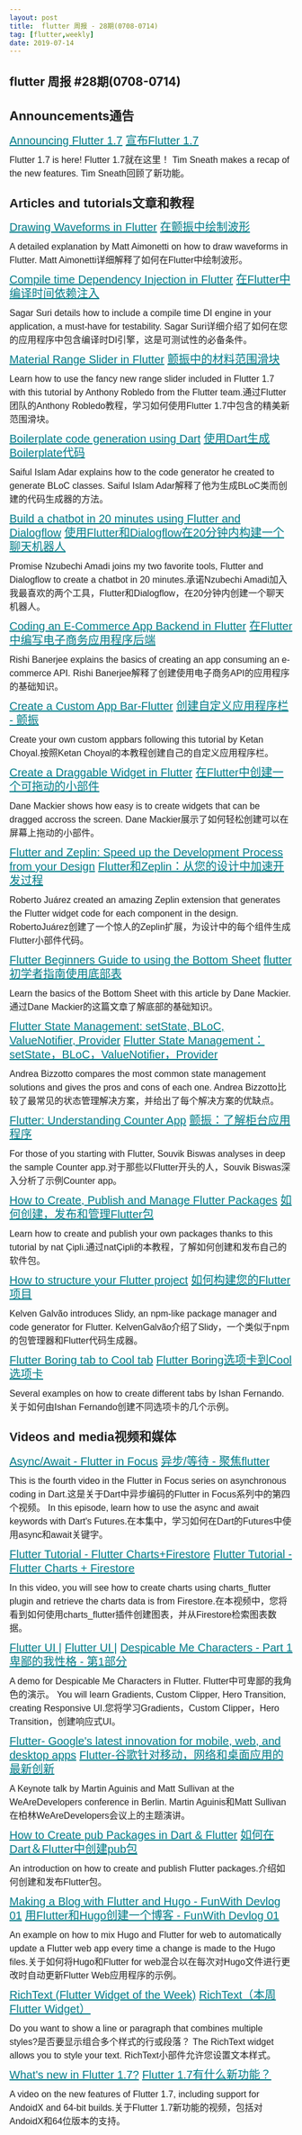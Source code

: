 ```yaml
---
layout: post
title:  flutter 周报 - 28期(0708-0714)
tag: [flutter,weekly]
date: 2019-07-14
---
```



## flutter 周报 #28期(0708-0714)

<td valign="top" class="mcnTextContent" style="padding: 0px 18px 9px;line-height: 150%;mso-line-height-rule: exactly;-ms-text-size-adjust: 100%;-webkit-text-size-adjust: 100%;word-break: break-word;color: #202020;font-family: Helvetica;font-size: 16px;text-align: left;"><br><h2 id="Announcements" style="display: block;margin: 0;padding: 0;color: #202020;foflutternt-family: Helvetica;font-size: 22px;font-style: normal;font-weight: bold;line-height: 125%;letter-spacing: normal;text-align: left;"> <span class="notranslate" onmouseover="_tipon(this)" onmouseout="_tipoff()"><span class="google-src-text" style="direction: ltr; text-align: left">Announcements</span>通告</span> </h2><br><h3 class="null" style="display: block;margin: 0;padding: 0;color: #202020;font-family: Helvetica;font-size: 20px;font-style: normal;font-weight: bold;line-height: 125%;letter-spacing: normal;text-align: left;"> <span class="notranslate" onmouseover="_tipon(this)" onmouseout="_tipoff()"><span class="google-src-text" style="direction: ltr; text-align: left"><a target="_blank" href="https://translate.googleusercontent.com/translate_c?depth=1&amp;rurl=translate.google.com&amp;sl=en&amp;sp=nmt4&amp;tl=zh-CN&amp;u=https://medium.com/flutter/announcing-flutter-1-7-9cab4f34eacf&amp;xid=17259,15700021,15700186,15700190,15700256,15700259,15700262&amp;usg=ALkJrhi0H0-C92z5sRh9j4ZarhkW4wymJA" style="mso-line-height-rule: exactly;-ms-text-size-adjust: 100%;-webkit-text-size-adjust: 100%;color: #007C89;font-weight: normal;text-decoration: underline;">Announcing Flutter 1.7</a></span> <a target="_blank" href="https://translate.googleusercontent.com/translate_c?depth=1&amp;rurl=translate.google.com&amp;sl=en&amp;sp=nmt4&amp;tl=zh-CN&amp;u=https://medium.com/flutter/announcing-flutter-1-7-9cab4f34eacf&amp;xid=17259,15700021,15700186,15700190,15700256,15700259,15700262&amp;usg=ALkJrhi0H0-C92z5sRh9j4ZarhkW4wymJA" style="mso-line-height-rule: exactly;-ms-text-size-adjust: 100%;-webkit-text-size-adjust: 100%;color: #007C89;font-weight: normal;text-decoration: underline;">宣布Flutter 1.7</a></span> </h3><p style="line-height: 150%;margin: 10px 0;padding: 0;mso-line-height-rule: exactly;-ms-text-size-adjust: 100%;-webkit-text-size-adjust: 100%;color: #202020;font-family: Helvetica;font-size: 16px;text-align: left;"> <span class="notranslate" onmouseover="_tipon(this)" onmouseout="_tipoff()"><span class="google-src-text" style="direction: ltr; text-align: left">Flutter 1.7 is here!</span> Flutter 1.7就在这里！</span> <span class="notranslate" onmouseover="_tipon(this)" onmouseout="_tipoff()"><span class="google-src-text" style="direction: ltr; text-align: left">Tim Sneath makes a recap of the new features.</span> Tim Sneath回顾了新功能。</span> </p><br><h2 id="Articles" style="display: block;margin: 0;padding: 0;color: #202020;font-family: Helvetica;font-size: 22px;font-style: normal;font-weight: bold;line-height: 125%;letter-spacing: normal;text-align: left;"> <span class="notranslate" onmouseover="_tipon(this)" onmouseout="_tipoff()"><span class="google-src-text" style="direction: ltr; text-align: left">Articles and tutorials</span>文章和教程</span> </h2><br><h3 class="null" style="display: block;margin: 0;padding: 0;color: #202020;font-family: Helvetica;font-size: 20px;font-style: normal;font-weight: bold;line-height: 125%;letter-spacing: normal;text-align: left;"> <span class="notranslate" onmouseover="_tipon(this)" onmouseout="_tipoff()"><span class="google-src-text" style="direction: ltr; text-align: left"><a target="_blank" href="https://translate.googleusercontent.com/translate_c?depth=1&amp;rurl=translate.google.com&amp;sl=en&amp;sp=nmt4&amp;tl=zh-CN&amp;u=https://matt.aimonetti.net/posts/2019-07-drawing-waveforms-in-flutter/&amp;xid=17259,15700021,15700186,15700190,15700256,15700259,15700262&amp;usg=ALkJrhh0QF78zbSrXof5_-dl9AcHCxE0wA" style="mso-line-height-rule: exactly;-ms-text-size-adjust: 100%;-webkit-text-size-adjust: 100%;color: #007C89;font-weight: normal;text-decoration: underline;">Drawing Waveforms in Flutter</a></span> <a target="_blank" href="https://translate.googleusercontent.com/translate_c?depth=1&amp;rurl=translate.google.com&amp;sl=en&amp;sp=nmt4&amp;tl=zh-CN&amp;u=https://matt.aimonetti.net/posts/2019-07-drawing-waveforms-in-flutter/&amp;xid=17259,15700021,15700186,15700190,15700256,15700259,15700262&amp;usg=ALkJrhh0QF78zbSrXof5_-dl9AcHCxE0wA" style="mso-line-height-rule: exactly;-ms-text-size-adjust: 100%;-webkit-text-size-adjust: 100%;color: #007C89;font-weight: normal;text-decoration: underline;">在颤振中绘制波形</a></span> </h3><p style="line-height: 150%;margin: 10px 0;padding: 0;mso-line-height-rule: exactly;-ms-text-size-adjust: 100%;-webkit-text-size-adjust: 100%;color: #202020;font-family: Helvetica;font-size: 16px;text-align: left;"> <span class="notranslate" onmouseover="_tipon(this)" onmouseout="_tipoff()"><span class="google-src-text" style="direction: ltr; text-align: left">A detailed explanation by Matt Aimonetti on how to draw waveforms in Flutter.</span> Matt Aimonetti详细解释了如何在Flutter中绘制波形。</span> </p><h3 class="null" style="display: block;margin: 0;padding: 0;color: #202020;font-family: Helvetica;font-size: 20px;font-style: normal;font-weight: bold;line-height: 125%;letter-spacing: normal;text-align: left;"> <span class="notranslate" onmouseover="_tipon(this)" onmouseout="_tipoff()"><span class="google-src-text" style="direction: ltr; text-align: left"><a target="_blank" href="https://translate.googleusercontent.com/translate_c?depth=1&amp;rurl=translate.google.com&amp;sl=en&amp;sp=nmt4&amp;tl=zh-CN&amp;u=https://sagarsuri56.hashnode.dev/compile-time-dependency-injection-in-flutter-cjxty3efh005fkvs14va5w339&amp;xid=17259,15700021,15700186,15700190,15700256,15700259,15700262&amp;usg=ALkJrhgC82540SsJxi8Z7eiyw2myC2S6hg" style="mso-line-height-rule: exactly;-ms-text-size-adjust: 100%;-webkit-text-size-adjust: 100%;color: #007C89;font-weight: normal;text-decoration: underline;">Compile time Dependency Injection in Flutter</a></span> <a target="_blank" href="https://translate.googleusercontent.com/translate_c?depth=1&amp;rurl=translate.google.com&amp;sl=en&amp;sp=nmt4&amp;tl=zh-CN&amp;u=https://sagarsuri56.hashnode.dev/compile-time-dependency-injection-in-flutter-cjxty3efh005fkvs14va5w339&amp;xid=17259,15700021,15700186,15700190,15700256,15700259,15700262&amp;usg=ALkJrhgC82540SsJxi8Z7eiyw2myC2S6hg" style="mso-line-height-rule: exactly;-ms-text-size-adjust: 100%;-webkit-text-size-adjust: 100%;color: #007C89;font-weight: normal;text-decoration: underline;">在Flutter中编译时间依赖注入</a></span> </h3><p style="line-height: 150%;margin: 10px 0;padding: 0;mso-line-height-rule: exactly;-ms-text-size-adjust: 100%;-webkit-text-size-adjust: 100%;color: #202020;font-family: Helvetica;font-size: 16px;text-align: left;"> <span class="notranslate" onmouseover="_tipon(this)" onmouseout="_tipoff()"><span class="google-src-text" style="direction: ltr; text-align: left">Sagar Suri details how to include a compile time DI engine in your application, a must-have for testability.</span> Sagar Suri详细介绍了如何在您的应用程序中包含编译时DI引擎，这是可测试性的必备条件。</span> </p><h3 class="null" style="display: block;margin: 0;padding: 0;color: #202020;font-family: Helvetica;font-size: 20px;font-style: normal;font-weight: bold;line-height: 125%;letter-spacing: normal;text-align: left;"> <span class="notranslate" onmouseover="_tipon(this)" onmouseout="_tipoff()"><span class="google-src-text" style="direction: ltr; text-align: left"><a target="_blank" href="https://translate.googleusercontent.com/translate_c?depth=1&amp;rurl=translate.google.com&amp;sl=en&amp;sp=nmt4&amp;tl=zh-CN&amp;u=https://medium.com/flutter/material-range-slider-in-flutter-a285c6e3447d&amp;xid=17259,15700021,15700186,15700190,15700256,15700259,15700262&amp;usg=ALkJrhiEnmJeKr6a-DCNJYSldOt6Iuh_6g" style="mso-line-height-rule: exactly;-ms-text-size-adjust: 100%;-webkit-text-size-adjust: 100%;color: #007C89;font-weight: normal;text-decoration: underline;">Material Range Slider in Flutter</a></span> <a target="_blank" href="https://translate.googleusercontent.com/translate_c?depth=1&amp;rurl=translate.google.com&amp;sl=en&amp;sp=nmt4&amp;tl=zh-CN&amp;u=https://medium.com/flutter/material-range-slider-in-flutter-a285c6e3447d&amp;xid=17259,15700021,15700186,15700190,15700256,15700259,15700262&amp;usg=ALkJrhiEnmJeKr6a-DCNJYSldOt6Iuh_6g" style="mso-line-height-rule: exactly;-ms-text-size-adjust: 100%;-webkit-text-size-adjust: 100%;color: #007C89;font-weight: normal;text-decoration: underline;">颤振中的材料范围滑块</a></span> </h3><p style="line-height: 150%;margin: 10px 0;padding: 0;mso-line-height-rule: exactly;-ms-text-size-adjust: 100%;-webkit-text-size-adjust: 100%;color: #202020;font-family: Helvetica;font-size: 16px;text-align: left;"> <span class="notranslate" onmouseover="_tipon(this)" onmouseout="_tipoff()"><span class="google-src-text" style="direction: ltr; text-align: left">Learn how to use the fancy new range slider included in Flutter 1.7 with this tutorial by Anthony Robledo from the Flutter team.</span>通过Flutter团队的Anthony Robledo教程，学习如何使用Flutter 1.7中包含的精美新范围滑块。</span> </p><h3 class="null" style="display: block;margin: 0;padding: 0;color: #202020;font-family: Helvetica;font-size: 20px;font-style: normal;font-weight: bold;line-height: 125%;letter-spacing: normal;text-align: left;"> <span class="notranslate" onmouseover="_tipon(this)" onmouseout="_tipoff()"><span class="google-src-text" style="direction: ltr; text-align: left"><a target="_blank" href="https://translate.googleusercontent.com/translate_c?depth=1&amp;rurl=translate.google.com&amp;sl=en&amp;sp=nmt4&amp;tl=zh-CN&amp;u=https://medium.com/%40saifulislamadar_12003/boilerplate-code-generation-using-dart-e2c08aa21bb7&amp;xid=17259,15700021,15700186,15700190,15700256,15700259,15700262&amp;usg=ALkJrhiKYwiffYp4bViVOcPQlif-7QNUoQ" style="mso-line-height-rule: exactly;-ms-text-size-adjust: 100%;-webkit-text-size-adjust: 100%;color: #007C89;font-weight: normal;text-decoration: underline;">Boilerplate code generation using Dart</a></span> <a target="_blank" href="https://translate.googleusercontent.com/translate_c?depth=1&amp;rurl=translate.google.com&amp;sl=en&amp;sp=nmt4&amp;tl=zh-CN&amp;u=https://medium.com/%40saifulislamadar_12003/boilerplate-code-generation-using-dart-e2c08aa21bb7&amp;xid=17259,15700021,15700186,15700190,15700256,15700259,15700262&amp;usg=ALkJrhiKYwiffYp4bViVOcPQlif-7QNUoQ" style="mso-line-height-rule: exactly;-ms-text-size-adjust: 100%;-webkit-text-size-adjust: 100%;color: #007C89;font-weight: normal;text-decoration: underline;">使用Dart生成Boilerplate代码</a></span> </h3><p style="line-height: 150%;margin: 10px 0;padding: 0;mso-line-height-rule: exactly;-ms-text-size-adjust: 100%;-webkit-text-size-adjust: 100%;color: #202020;font-family: Helvetica;font-size: 16px;text-align: left;"> <span class="notranslate" onmouseover="_tipon(this)" onmouseout="_tipoff()"><span class="google-src-text" style="direction: ltr; text-align: left">Saiful Islam Adar explains how to the code generator he created to generate BLoC classes.</span> Saiful Islam Adar解释了他为生成BLoC类而创建的代码生成器的方法。</span> </p><h3 class="null" style="display: block;margin: 0;padding: 0;color: #202020;font-family: Helvetica;font-size: 20px;font-style: normal;font-weight: bold;line-height: 125%;letter-spacing: normal;text-align: left;"> <span class="notranslate" onmouseover="_tipon(this)" onmouseout="_tipoff()"><span class="google-src-text" style="direction: ltr; text-align: left"><a target="_blank" href="https://translate.googleusercontent.com/translate_c?depth=1&amp;rurl=translate.google.com&amp;sl=en&amp;sp=nmt4&amp;tl=zh-CN&amp;u=https://medium.com/flutter-community/build-a-chatbot-in-20-minutes-using-flutter-and-dialogflow-8e9af1014463&amp;xid=17259,15700021,15700186,15700190,15700256,15700259,15700262&amp;usg=ALkJrhiPRxU55n1CD0PDyd2Nwe_-Qjz9kw" style="mso-line-height-rule: exactly;-ms-text-size-adjust: 100%;-webkit-text-size-adjust: 100%;color: #007C89;font-weight: normal;text-decoration: underline;">Build a chatbot in 20 minutes using Flutter and Dialogflow</a></span> <a target="_blank" href="https://translate.googleusercontent.com/translate_c?depth=1&amp;rurl=translate.google.com&amp;sl=en&amp;sp=nmt4&amp;tl=zh-CN&amp;u=https://medium.com/flutter-community/build-a-chatbot-in-20-minutes-using-flutter-and-dialogflow-8e9af1014463&amp;xid=17259,15700021,15700186,15700190,15700256,15700259,15700262&amp;usg=ALkJrhiPRxU55n1CD0PDyd2Nwe_-Qjz9kw" style="mso-line-height-rule: exactly;-ms-text-size-adjust: 100%;-webkit-text-size-adjust: 100%;color: #007C89;font-weight: normal;text-decoration: underline;">使用Flutter和Dialogflow在20分钟内构建一个聊天机器人</a></span> </h3><p style="line-height: 150%;margin: 10px 0;padding: 0;mso-line-height-rule: exactly;-ms-text-size-adjust: 100%;-webkit-text-size-adjust: 100%;color: #202020;font-family: Helvetica;font-size: 16px;text-align: left;"> <span class="notranslate" onmouseover="_tipon(this)" onmouseout="_tipoff()"><span class="google-src-text" style="direction: ltr; text-align: left">Promise Nzubechi Amadi joins my two favorite tools, Flutter and Dialogflow to create a chatbot in 20 minutes.</span>承诺Nzubechi Amadi加入我最喜欢的两个工具，Flutter和Dialogflow，在20分钟内创建一个聊天机器人。</span> </p><h3 class="null" style="display: block;margin: 0;padding: 0;color: #202020;font-family: Helvetica;font-size: 20px;font-style: normal;font-weight: bold;line-height: 125%;letter-spacing: normal;text-align: left;"> <span class="notranslate" onmouseover="_tipon(this)" onmouseout="_tipoff()"><span class="google-src-text" style="direction: ltr; text-align: left"><a target="_blank" href="https://translate.googleusercontent.com/translate_c?depth=1&amp;rurl=translate.google.com&amp;sl=en&amp;sp=nmt4&amp;tl=zh-CN&amp;u=https://medium.com/flutter-community/coding-an-e-commerce-app-backend-in-flutter-9bd11ed5dcce&amp;xid=17259,15700021,15700186,15700190,15700256,15700259,15700262&amp;usg=ALkJrhjSfx2VVQ0KifsUq9K_tFrhEDGU_A" style="mso-line-height-rule: exactly;-ms-text-size-adjust: 100%;-webkit-text-size-adjust: 100%;color: #007C89;font-weight: normal;text-decoration: underline;">Coding an E-Commerce App Backend in Flutter</a></span> <a target="_blank" href="https://translate.googleusercontent.com/translate_c?depth=1&amp;rurl=translate.google.com&amp;sl=en&amp;sp=nmt4&amp;tl=zh-CN&amp;u=https://medium.com/flutter-community/coding-an-e-commerce-app-backend-in-flutter-9bd11ed5dcce&amp;xid=17259,15700021,15700186,15700190,15700256,15700259,15700262&amp;usg=ALkJrhjSfx2VVQ0KifsUq9K_tFrhEDGU_A" style="mso-line-height-rule: exactly;-ms-text-size-adjust: 100%;-webkit-text-size-adjust: 100%;color: #007C89;font-weight: normal;text-decoration: underline;">在Flutter中编写电子商务应用程序后端</a></span> </h3><p style="line-height: 150%;margin: 10px 0;padding: 0;mso-line-height-rule: exactly;-ms-text-size-adjust: 100%;-webkit-text-size-adjust: 100%;color: #202020;font-family: Helvetica;font-size: 16px;text-align: left;"> <span class="notranslate" onmouseover="_tipon(this)" onmouseout="_tipoff()"><span class="google-src-text" style="direction: ltr; text-align: left">Rishi Banerjee explains the basics of creating an app consuming an e-commerce API.</span> Rishi Banerjee解释了创建使用电子商务API的应用程序的基础知识。</span> </p><h3 class="null" style="display: block;margin: 0;padding: 0;color: #202020;font-family: Helvetica;font-size: 20px;font-style: normal;font-weight: bold;line-height: 125%;letter-spacing: normal;text-align: left;"> <span class="notranslate" onmouseover="_tipon(this)" onmouseout="_tipoff()"><span class="google-src-text" style="direction: ltr; text-align: left"><a target="_blank" href="https://translate.googleusercontent.com/translate_c?depth=1&amp;rurl=translate.google.com&amp;sl=en&amp;sp=nmt4&amp;tl=zh-CN&amp;u=https://medium.com/%40ketanchoyal/create-a-custom-app-bar-flutter-e32164e0be6f&amp;xid=17259,15700021,15700186,15700190,15700256,15700259,15700262&amp;usg=ALkJrhhDiGzRLAsZOELBDRrh5AZH1bjK-g" style="mso-line-height-rule: exactly;-ms-text-size-adjust: 100%;-webkit-text-size-adjust: 100%;color: #007C89;font-weight: normal;text-decoration: underline;">Create a Custom App Bar-Flutter</a></span> <a target="_blank" href="https://translate.googleusercontent.com/translate_c?depth=1&amp;rurl=translate.google.com&amp;sl=en&amp;sp=nmt4&amp;tl=zh-CN&amp;u=https://medium.com/%40ketanchoyal/create-a-custom-app-bar-flutter-e32164e0be6f&amp;xid=17259,15700021,15700186,15700190,15700256,15700259,15700262&amp;usg=ALkJrhhDiGzRLAsZOELBDRrh5AZH1bjK-g" style="mso-line-height-rule: exactly;-ms-text-size-adjust: 100%;-webkit-text-size-adjust: 100%;color: #007C89;font-weight: normal;text-decoration: underline;">创建自定义应用程序栏 - 颤振</a></span> </h3><p style="line-height: 150%;margin: 10px 0;padding: 0;mso-line-height-rule: exactly;-ms-text-size-adjust: 100%;-webkit-text-size-adjust: 100%;color: #202020;font-family: Helvetica;font-size: 16px;text-align: left;"> <span class="notranslate" onmouseover="_tipon(this)" onmouseout="_tipoff()"><span class="google-src-text" style="direction: ltr; text-align: left">Create your own custom appbars following this tutorial by Ketan Choyal.</span>按照Ketan Choyal的本教程创建自己的自定义应用程序栏。</span> </p><h3 class="null" style="display: block;margin: 0;padding: 0;color: #202020;font-family: Helvetica;font-size: 20px;font-style: normal;font-weight: bold;line-height: 125%;letter-spacing: normal;text-align: left;"> <span class="notranslate" onmouseover="_tipon(this)" onmouseout="_tipoff()"><span class="google-src-text" style="direction: ltr; text-align: left"><a target="_blank" href="https://translate.googleusercontent.com/translate_c?depth=1&amp;rurl=translate.google.com&amp;sl=en&amp;sp=nmt4&amp;tl=zh-CN&amp;u=https://medium.com/flutter-community/create-a-draggable-widget-in-flutter-50b61f12635d&amp;xid=17259,15700021,15700186,15700190,15700256,15700259,15700262&amp;usg=ALkJrhh7OGhZ1u-uO7Q-PA3tYr8xOKLAbw" style="mso-line-height-rule: exactly;-ms-text-size-adjust: 100%;-webkit-text-size-adjust: 100%;color: #007C89;font-weight: normal;text-decoration: underline;">Create a Draggable Widget in Flutter</a></span> <a target="_blank" href="https://translate.googleusercontent.com/translate_c?depth=1&amp;rurl=translate.google.com&amp;sl=en&amp;sp=nmt4&amp;tl=zh-CN&amp;u=https://medium.com/flutter-community/create-a-draggable-widget-in-flutter-50b61f12635d&amp;xid=17259,15700021,15700186,15700190,15700256,15700259,15700262&amp;usg=ALkJrhh7OGhZ1u-uO7Q-PA3tYr8xOKLAbw" style="mso-line-height-rule: exactly;-ms-text-size-adjust: 100%;-webkit-text-size-adjust: 100%;color: #007C89;font-weight: normal;text-decoration: underline;">在Flutter中创建一个可拖动的小部件</a></span> </h3><p style="line-height: 150%;margin: 10px 0;padding: 0;mso-line-height-rule: exactly;-ms-text-size-adjust: 100%;-webkit-text-size-adjust: 100%;color: #202020;font-family: Helvetica;font-size: 16px;text-align: left;"> <span class="notranslate" onmouseover="_tipon(this)" onmouseout="_tipoff()"><span class="google-src-text" style="direction: ltr; text-align: left">Dane Mackier shows how easy is to create widgets that can be dragged accross the screen.</span> Dane Mackier展示了如何轻松创建可以在屏幕上拖动的小部件。</span> </p><h3 class="null" style="display: block;margin: 0;padding: 0;color: #202020;font-family: Helvetica;font-size: 20px;font-style: normal;font-weight: bold;line-height: 125%;letter-spacing: normal;text-align: left;"> <span class="notranslate" onmouseover="_tipon(this)" onmouseout="_tipoff()"><span class="google-src-text" style="direction: ltr; text-align: left"><a target="_blank" href="https://translate.googleusercontent.com/translate_c?depth=1&amp;rurl=translate.google.com&amp;sl=en&amp;sp=nmt4&amp;tl=zh-CN&amp;u=https://medium.com/flutter-community/flutter-and-zeplin-speed-up-the-development-process-from-your-design-45ff5d21166a&amp;xid=17259,15700021,15700186,15700190,15700256,15700259,15700262&amp;usg=ALkJrhgN60EJXgje3i7L717UHm4kPvaWyA" style="mso-line-height-rule: exactly;-ms-text-size-adjust: 100%;-webkit-text-size-adjust: 100%;color: #007C89;font-weight: normal;text-decoration: underline;">Flutter and Zeplin: Speed up the Development Process from your Design</a></span> <a target="_blank" href="https://translate.googleusercontent.com/translate_c?depth=1&amp;rurl=translate.google.com&amp;sl=en&amp;sp=nmt4&amp;tl=zh-CN&amp;u=https://medium.com/flutter-community/flutter-and-zeplin-speed-up-the-development-process-from-your-design-45ff5d21166a&amp;xid=17259,15700021,15700186,15700190,15700256,15700259,15700262&amp;usg=ALkJrhgN60EJXgje3i7L717UHm4kPvaWyA" style="mso-line-height-rule: exactly;-ms-text-size-adjust: 100%;-webkit-text-size-adjust: 100%;color: #007C89;font-weight: normal;text-decoration: underline;">Flutter和Zeplin：从您的设计中加速开发过程</a></span> </h3><p style="line-height: 150%;margin: 10px 0;padding: 0;mso-line-height-rule: exactly;-ms-text-size-adjust: 100%;-webkit-text-size-adjust: 100%;color: #202020;font-family: Helvetica;font-size: 16px;text-align: left;"> <span class="notranslate" onmouseover="_tipon(this)" onmouseout="_tipoff()"><span class="google-src-text" style="direction: ltr; text-align: left">Roberto Juárez created an amazing Zeplin extension that generates the Flutter widget code for each component in the design.</span> RobertoJuárez创建了一个惊人的Zeplin扩展，为设计中的每个组件生成Flutter小部件代码。</span> </p><h3 class="null" style="display: block;margin: 0;padding: 0;color: #202020;font-family: Helvetica;font-size: 20px;font-style: normal;font-weight: bold;line-height: 125%;letter-spacing: normal;text-align: left;"> <span class="notranslate" onmouseover="_tipon(this)" onmouseout="_tipoff()"><span class="google-src-text" style="direction: ltr; text-align: left"><a target="_blank" href="https://translate.googleusercontent.com/translate_c?depth=1&amp;rurl=translate.google.com&amp;sl=en&amp;sp=nmt4&amp;tl=zh-CN&amp;u=https://medium.com/flutter-community/flutter-beginners-guide-to-using-the-bottom-sheet-b8025573c433&amp;xid=17259,15700021,15700186,15700190,15700256,15700259,15700262&amp;usg=ALkJrhhdi5Mhpy-QYSY8r1T3tVlw5ZrcWQ" style="mso-line-height-rule: exactly;-ms-text-size-adjust: 100%;-webkit-text-size-adjust: 100%;color: #007C89;font-weight: normal;text-decoration: underline;">Flutter Beginners Guide to using the Bottom Sheet</a></span> <a target="_blank" href="https://translate.googleusercontent.com/translate_c?depth=1&amp;rurl=translate.google.com&amp;sl=en&amp;sp=nmt4&amp;tl=zh-CN&amp;u=https://medium.com/flutter-community/flutter-beginners-guide-to-using-the-bottom-sheet-b8025573c433&amp;xid=17259,15700021,15700186,15700190,15700256,15700259,15700262&amp;usg=ALkJrhhdi5Mhpy-QYSY8r1T3tVlw5ZrcWQ" style="mso-line-height-rule: exactly;-ms-text-size-adjust: 100%;-webkit-text-size-adjust: 100%;color: #007C89;font-weight: normal;text-decoration: underline;">flutter初学者指南使用底部表</a></span> </h3><p style="line-height: 150%;margin: 10px 0;padding: 0;mso-line-height-rule: exactly;-ms-text-size-adjust: 100%;-webkit-text-size-adjust: 100%;color: #202020;font-family: Helvetica;font-size: 16px;text-align: left;"> <span class="notranslate" onmouseover="_tipon(this)" onmouseout="_tipoff()"><span class="google-src-text" style="direction: ltr; text-align: left">Learn the basics of the Bottom Sheet with this article by Dane Mackier.</span>通过Dane Mackier的这篇文章了解底部的基础知识。</span> </p><h3 class="null" style="display: block;margin: 0;padding: 0;color: #202020;font-family: Helvetica;font-size: 20px;font-style: normal;font-weight: bold;line-height: 125%;letter-spacing: normal;text-align: left;"> <span class="notranslate" onmouseover="_tipon(this)" onmouseout="_tipoff()"><span class="google-src-text" style="direction: ltr; text-align: left"><a target="_blank" href="https://translate.googleusercontent.com/translate_c?depth=1&amp;rurl=translate.google.com&amp;sl=en&amp;sp=nmt4&amp;tl=zh-CN&amp;u=https://medium.com/coding-with-flutter/flutter-state-management-setstate-bloc-valuenotifier-provider-2c11022d871b&amp;xid=17259,15700021,15700186,15700190,15700256,15700259,15700262&amp;usg=ALkJrhgt_gCqmOOasLH-vghf37mq0oukSg" style="mso-line-height-rule: exactly;-ms-text-size-adjust: 100%;-webkit-text-size-adjust: 100%;color: #007C89;font-weight: normal;text-decoration: underline;">Flutter State Management: setState, BLoC, ValueNotifier, Provider</a></span> <a target="_blank" href="https://translate.googleusercontent.com/translate_c?depth=1&amp;rurl=translate.google.com&amp;sl=en&amp;sp=nmt4&amp;tl=zh-CN&amp;u=https://medium.com/coding-with-flutter/flutter-state-management-setstate-bloc-valuenotifier-provider-2c11022d871b&amp;xid=17259,15700021,15700186,15700190,15700256,15700259,15700262&amp;usg=ALkJrhgt_gCqmOOasLH-vghf37mq0oukSg" style="mso-line-height-rule: exactly;-ms-text-size-adjust: 100%;-webkit-text-size-adjust: 100%;color: #007C89;font-weight: normal;text-decoration: underline;">Flutter State Management：setState，BLoC，ValueNotifier，Provider</a></span> </h3><p style="line-height: 150%;margin: 10px 0;padding: 0;mso-line-height-rule: exactly;-ms-text-size-adjust: 100%;-webkit-text-size-adjust: 100%;color: #202020;font-family: Helvetica;font-size: 16px;text-align: left;"> <span class="notranslate" onmouseover="_tipon(this)" onmouseout="_tipoff()"><span class="google-src-text" style="direction: ltr; text-align: left">Andrea Bizzotto compares the most common state management solutions and gives the pros and cons of each one.</span> Andrea Bizzotto比较了最常见的状态管理解决方案，并给出了每个解决方案的优缺点。</span> </p><h3 class="null" style="display: block;margin: 0;padding: 0;color: #202020;font-family: Helvetica;font-size: 20px;font-style: normal;font-weight: bold;line-height: 125%;letter-spacing: normal;text-align: left;"> <span class="notranslate" onmouseover="_tipon(this)" onmouseout="_tipoff()"><span class="google-src-text" style="direction: ltr; text-align: left"><a target="_blank" href="https://translate.googleusercontent.com/translate_c?depth=1&amp;rurl=translate.google.com&amp;sl=en&amp;sp=nmt4&amp;tl=zh-CN&amp;u=https://medium.com/flutter-community/flutter-understanding-counter-app-ca89de564170&amp;xid=17259,15700021,15700186,15700190,15700256,15700259,15700262&amp;usg=ALkJrhj1iNFMh7P4juwEnw9MF1xHgOepsg" style="mso-line-height-rule: exactly;-ms-text-size-adjust: 100%;-webkit-text-size-adjust: 100%;color: #007C89;font-weight: normal;text-decoration: underline;">Flutter: Understanding Counter App</a></span> <a target="_blank" href="https://translate.googleusercontent.com/translate_c?depth=1&amp;rurl=translate.google.com&amp;sl=en&amp;sp=nmt4&amp;tl=zh-CN&amp;u=https://medium.com/flutter-community/flutter-understanding-counter-app-ca89de564170&amp;xid=17259,15700021,15700186,15700190,15700256,15700259,15700262&amp;usg=ALkJrhj1iNFMh7P4juwEnw9MF1xHgOepsg" style="mso-line-height-rule: exactly;-ms-text-size-adjust: 100%;-webkit-text-size-adjust: 100%;color: #007C89;font-weight: normal;text-decoration: underline;">颤振：了解柜台应用程序</a></span> </h3><p style="line-height: 150%;margin: 10px 0;padding: 0;mso-line-height-rule: exactly;-ms-text-size-adjust: 100%;-webkit-text-size-adjust: 100%;color: #202020;font-family: Helvetica;font-size: 16px;text-align: left;"> <span class="notranslate" onmouseover="_tipon(this)" onmouseout="_tipoff()"><span class="google-src-text" style="direction: ltr; text-align: left">For those of you starting with Flutter, Souvik Biswas analyses in deep the sample Counter app.</span>对于那些以Flutter开头的人，Souvik Biswas深入分析了示例Counter app。</span> </p><h3 class="null" style="display: block;margin: 0;padding: 0;color: #202020;font-family: Helvetica;font-size: 20px;font-style: normal;font-weight: bold;line-height: 125%;letter-spacing: normal;text-align: left;"> <span class="notranslate" onmouseover="_tipon(this)" onmouseout="_tipoff()"><span class="google-src-text" style="direction: ltr; text-align: left"><a target="_blank" href="https://translate.googleusercontent.com/translate_c?depth=1&amp;rurl=translate.google.com&amp;sl=en&amp;sp=nmt4&amp;tl=zh-CN&amp;u=https://medium.com/flutter-community/how-to-create-publish-and-manage-flutter-packages-b4f2cd2c6b90&amp;xid=17259,15700021,15700186,15700190,15700256,15700259,15700262&amp;usg=ALkJrhjf8TfQk-9krvVAPw-RKuEOXUT3Tw" style="mso-line-height-rule: exactly;-ms-text-size-adjust: 100%;-webkit-text-size-adjust: 100%;color: #007C89;font-weight: normal;text-decoration: underline;">How to Create, Publish and Manage Flutter Packages</a></span> <a target="_blank" href="https://translate.googleusercontent.com/translate_c?depth=1&amp;rurl=translate.google.com&amp;sl=en&amp;sp=nmt4&amp;tl=zh-CN&amp;u=https://medium.com/flutter-community/how-to-create-publish-and-manage-flutter-packages-b4f2cd2c6b90&amp;xid=17259,15700021,15700186,15700190,15700256,15700259,15700262&amp;usg=ALkJrhjf8TfQk-9krvVAPw-RKuEOXUT3Tw" style="mso-line-height-rule: exactly;-ms-text-size-adjust: 100%;-webkit-text-size-adjust: 100%;color: #007C89;font-weight: normal;text-decoration: underline;">如何创建，发布和管理Flutter包</a></span> </h3><p style="line-height: 150%;margin: 10px 0;padding: 0;mso-line-height-rule: exactly;-ms-text-size-adjust: 100%;-webkit-text-size-adjust: 100%;color: #202020;font-family: Helvetica;font-size: 16px;text-align: left;"> <span class="notranslate" onmouseover="_tipon(this)" onmouseout="_tipoff()"><span class="google-src-text" style="direction: ltr; text-align: left">Learn how to create and publish your own packages thanks to this tutorial by nat Çipli.</span>通过natÇipli的本教程，了解如何创建和发布自己的软件包。</span> </p><h3 class="null" style="display: block;margin: 0;padding: 0;color: #202020;font-family: Helvetica;font-size: 20px;font-style: normal;font-weight: bold;line-height: 125%;letter-spacing: normal;text-align: left;"> <span class="notranslate" onmouseover="_tipon(this)" onmouseout="_tipoff()"><span class="google-src-text" style="direction: ltr; text-align: left"><a target="_blank" href="https://translate.googleusercontent.com/translate_c?depth=1&amp;rurl=translate.google.com&amp;sl=en&amp;sp=nmt4&amp;tl=zh-CN&amp;u=https://medium.com/%40kelvengalvao/how-to-structure-your-flutter-project-51f34254a5ae&amp;xid=17259,15700021,15700186,15700190,15700256,15700259,15700262&amp;usg=ALkJrhi9dQQJ_yCx1D15gzCdg2xn8vSseQ" style="mso-line-height-rule: exactly;-ms-text-size-adjust: 100%;-webkit-text-size-adjust: 100%;color: #007C89;font-weight: normal;text-decoration: underline;">How to structure your Flutter project</a></span> <a target="_blank" href="https://translate.googleusercontent.com/translate_c?depth=1&amp;rurl=translate.google.com&amp;sl=en&amp;sp=nmt4&amp;tl=zh-CN&amp;u=https://medium.com/%40kelvengalvao/how-to-structure-your-flutter-project-51f34254a5ae&amp;xid=17259,15700021,15700186,15700190,15700256,15700259,15700262&amp;usg=ALkJrhi9dQQJ_yCx1D15gzCdg2xn8vSseQ" style="mso-line-height-rule: exactly;-ms-text-size-adjust: 100%;-webkit-text-size-adjust: 100%;color: #007C89;font-weight: normal;text-decoration: underline;">如何构建您的Flutter项目</a></span> </h3><p style="line-height: 150%;margin: 10px 0;padding: 0;mso-line-height-rule: exactly;-ms-text-size-adjust: 100%;-webkit-text-size-adjust: 100%;color: #202020;font-family: Helvetica;font-size: 16px;text-align: left;"> <span class="notranslate" onmouseover="_tipon(this)" onmouseout="_tipoff()"><span class="google-src-text" style="direction: ltr; text-align: left">Kelven Galvão introduces Slidy, an npm-like package manager and code generator for Flutter.</span> KelvenGalvão介绍了Slidy，一个类似于npm的包管理器和Flutter代码生成器。</span> </p><h3 class="null" style="display: block;margin: 0;padding: 0;color: #202020;font-family: Helvetica;font-size: 20px;font-style: normal;font-weight: bold;line-height: 125%;letter-spacing: normal;text-align: left;"> <span class="notranslate" onmouseover="_tipon(this)" onmouseout="_tipoff()"><span class="google-src-text" style="direction: ltr; text-align: left"><a target="_blank" href="https://translate.googleusercontent.com/translate_c?depth=1&amp;rurl=translate.google.com&amp;sl=en&amp;sp=nmt4&amp;tl=zh-CN&amp;u=https://mightytechno.com/flutter-boring-tab-to-cool-tab/&amp;xid=17259,15700021,15700186,15700190,15700256,15700259,15700262&amp;usg=ALkJrhhFdwtkWt6543PEYBC8SeyQo7HU-A" style="mso-line-height-rule: exactly;-ms-text-size-adjust: 100%;-webkit-text-size-adjust: 100%;color: #007C89;font-weight: normal;text-decoration: underline;">Flutter Boring tab to Cool tab</a></span> <a target="_blank" href="https://translate.googleusercontent.com/translate_c?depth=1&amp;rurl=translate.google.com&amp;sl=en&amp;sp=nmt4&amp;tl=zh-CN&amp;u=https://mightytechno.com/flutter-boring-tab-to-cool-tab/&amp;xid=17259,15700021,15700186,15700190,15700256,15700259,15700262&amp;usg=ALkJrhhFdwtkWt6543PEYBC8SeyQo7HU-A" style="mso-line-height-rule: exactly;-ms-text-size-adjust: 100%;-webkit-text-size-adjust: 100%;color: #007C89;font-weight: normal;text-decoration: underline;">Flutter Boring选项卡到Cool选项卡</a></span> </h3><p style="line-height: 150%;margin: 10px 0;padding: 0;mso-line-height-rule: exactly;-ms-text-size-adjust: 100%;-webkit-text-size-adjust: 100%;color: #202020;font-family: Helvetica;font-size: 16px;text-align: left;"> <span class="notranslate" onmouseover="_tipon(this)" onmouseout="_tipoff()"><span class="google-src-text" style="direction: ltr; text-align: left">Several examples on how to create different tabs by Ishan Fernando.</span>关于如何由Ishan Fernando创建不同选项卡的几个示例。</span> </p><br><h2 id="Videos" style="display: block;margin: 0;padding: 0;color: #202020;font-family: Helvetica;font-size: 22px;font-style: normal;font-weight: bold;line-height: 125%;letter-spacing: normal;text-align: left;"> <span class="notranslate" onmouseover="_tipon(this)" onmouseout="_tipoff()"><span class="google-src-text" style="direction: ltr; text-align: left">Videos and media</span>视频和媒体</span> </h2><br><h3 class="null" style="display: block;margin: 0;padding: 0;color: #202020;font-family: Helvetica;font-size: 20px;font-style: normal;font-weight: bold;line-height: 125%;letter-spacing: normal;text-align: left;"> <span class="notranslate" onmouseover="_tipon(this)" onmouseout="_tipoff()"><span class="google-src-text" style="direction: ltr; text-align: left"><a target="_blank" href="https://translate.googleusercontent.com/translate_c?depth=1&amp;rurl=translate.google.com&amp;sl=en&amp;sp=nmt4&amp;tl=zh-CN&amp;u=https://www.youtube.com/watch%3Fv%3DSmTCmDMi4BY&amp;xid=17259,15700021,15700186,15700190,15700256,15700259,15700262&amp;usg=ALkJrhhIzRz4SxiH9hQRQ302LPxk7pm9gA" style="mso-line-height-rule: exactly;-ms-text-size-adjust: 100%;-webkit-text-size-adjust: 100%;color: #007C89;font-weight: normal;text-decoration: underline;">Async/Await - Flutter in Focus</a></span> <a target="_blank" href="https://translate.googleusercontent.com/translate_c?depth=1&amp;rurl=translate.google.com&amp;sl=en&amp;sp=nmt4&amp;tl=zh-CN&amp;u=https://www.youtube.com/watch%3Fv%3DSmTCmDMi4BY&amp;xid=17259,15700021,15700186,15700190,15700256,15700259,15700262&amp;usg=ALkJrhhIzRz4SxiH9hQRQ302LPxk7pm9gA" style="mso-line-height-rule: exactly;-ms-text-size-adjust: 100%;-webkit-text-size-adjust: 100%;color: #007C89;font-weight: normal;text-decoration: underline;">异步/等待 - 聚焦flutter</a></span> </h3><p style="line-height: 150%;margin: 10px 0;padding: 0;mso-line-height-rule: exactly;-ms-text-size-adjust: 100%;-webkit-text-size-adjust: 100%;color: #202020;font-family: Helvetica;font-size: 16px;text-align: left;"> <span class="notranslate" onmouseover="_tipon(this)" onmouseout="_tipoff()"><span class="google-src-text" style="direction: ltr; text-align: left">This is the fourth video in the Flutter in Focus series on asynchronous coding in Dart.</span>这是关于Dart中异步编码的Flutter in Focus系列中的第四个视频。</span> <span class="notranslate" onmouseover="_tipon(this)" onmouseout="_tipoff()"><span class="google-src-text" style="direction: ltr; text-align: left">In this episode, learn how to use the async and await keywords with Dart's Futures.</span>在本集中，学习如何在Dart的Futures中使用async和await关键字。</span> </p><h3 class="null" style="display: block;margin: 0;padding: 0;color: #202020;font-family: Helvetica;font-size: 20px;font-style: normal;font-weight: bold;line-height: 125%;letter-spacing: normal;text-align: left;"> <span class="notranslate" onmouseover="_tipon(this)" onmouseout="_tipoff()"><span class="google-src-text" style="direction: ltr; text-align: left"><a target="_blank" href="https://translate.googleusercontent.com/translate_c?depth=1&amp;rurl=translate.google.com&amp;sl=en&amp;sp=nmt4&amp;tl=zh-CN&amp;u=https://www.youtube.com/watch%3Fv%3DHGkbPrTSndM%26feature%3Dyoutu.be&amp;xid=17259,15700021,15700186,15700190,15700256,15700259,15700262&amp;usg=ALkJrhhRWqAdROnbfWoQZ1a25nYf-SwuKg" style="mso-line-height-rule: exactly;-ms-text-size-adjust: 100%;-webkit-text-size-adjust: 100%;color: #007C89;font-weight: normal;text-decoration: underline;">Flutter Tutorial - Flutter Charts+Firestore</a></span> <a target="_blank" href="https://translate.googleusercontent.com/translate_c?depth=1&amp;rurl=translate.google.com&amp;sl=en&amp;sp=nmt4&amp;tl=zh-CN&amp;u=https://www.youtube.com/watch%3Fv%3DHGkbPrTSndM%26feature%3Dyoutu.be&amp;xid=17259,15700021,15700186,15700190,15700256,15700259,15700262&amp;usg=ALkJrhhRWqAdROnbfWoQZ1a25nYf-SwuKg" style="mso-line-height-rule: exactly;-ms-text-size-adjust: 100%;-webkit-text-size-adjust: 100%;color: #007C89;font-weight: normal;text-decoration: underline;">Flutter Tutorial  -  Flutter Charts + Firestore</a></span> </h3><p style="line-height: 150%;margin: 10px 0;padding: 0;mso-line-height-rule: exactly;-ms-text-size-adjust: 100%;-webkit-text-size-adjust: 100%;color: #202020;font-family: Helvetica;font-size: 16px;text-align: left;"> <span class="notranslate" onmouseover="_tipon(this)" onmouseout="_tipoff()"><span class="google-src-text" style="direction: ltr; text-align: left">In this video, you will see how to create charts using charts_flutter plugin and retrieve the charts data is from Firestore.</span>在本视频中，您将看到如何使用charts_flutter插件创建图表，并从Firestore检索图表数据。</span> </p><h3 class="null" style="display: block;margin: 0;padding: 0;color: #202020;font-family: Helvetica;font-size: 20px;font-style: normal;font-weight: bold;line-height: 125%;letter-spacing: normal;text-align: left;"> <span class="notranslate" onmouseover="_tipon(this)" onmouseout="_tipoff()"><span class="google-src-text" style="direction: ltr; text-align: left"><a target="_blank" href="https://translate.googleusercontent.com/translate_c?depth=1&amp;rurl=translate.google.com&amp;sl=en&amp;sp=nmt4&amp;tl=zh-CN&amp;u=https://www.youtube.com/watch%3Fv%3D-5DTrcXxGs8%26feature%3Dyoutu.be&amp;xid=17259,15700021,15700186,15700190,15700256,15700259,15700262&amp;usg=ALkJrhi__EiAwPQAPk5LDNkSy9X9oYQRhw" style="mso-line-height-rule: exactly;-ms-text-size-adjust: 100%;-webkit-text-size-adjust: 100%;color: #007C89;font-weight: normal;text-decoration: underline;">Flutter UI |</a></span> <a target="_blank" href="https://translate.googleusercontent.com/translate_c?depth=1&amp;rurl=translate.google.com&amp;sl=en&amp;sp=nmt4&amp;tl=zh-CN&amp;u=https://www.youtube.com/watch%3Fv%3D-5DTrcXxGs8%26feature%3Dyoutu.be&amp;xid=17259,15700021,15700186,15700190,15700256,15700259,15700262&amp;usg=ALkJrhi__EiAwPQAPk5LDNkSy9X9oYQRhw" style="mso-line-height-rule: exactly;-ms-text-size-adjust: 100%;-webkit-text-size-adjust: 100%;color: #007C89;font-weight: normal;text-decoration: underline;">Flutter UI |</a></span> <span class="notranslate" onmouseover="_tipon(this)" onmouseout="_tipoff()"><span class="google-src-text" style="direction: ltr; text-align: left"><a target="_blank" href="https://translate.googleusercontent.com/translate_c?depth=1&amp;rurl=translate.google.com&amp;sl=en&amp;sp=nmt4&amp;tl=zh-CN&amp;u=https://www.youtube.com/watch%3Fv%3D-5DTrcXxGs8%26feature%3Dyoutu.be&amp;xid=17259,15700021,15700186,15700190,15700256,15700259,15700262&amp;usg=ALkJrhi__EiAwPQAPk5LDNkSy9X9oYQRhw" style="mso-line-height-rule: exactly;-ms-text-size-adjust: 100%;-webkit-text-size-adjust: 100%;color: #007C89;font-weight: normal;text-decoration: underline;">Despicable Me Characters - Part 1</a></span> <a target="_blank" href="https://translate.googleusercontent.com/translate_c?depth=1&amp;rurl=translate.google.com&amp;sl=en&amp;sp=nmt4&amp;tl=zh-CN&amp;u=https://www.youtube.com/watch%3Fv%3D-5DTrcXxGs8%26feature%3Dyoutu.be&amp;xid=17259,15700021,15700186,15700190,15700256,15700259,15700262&amp;usg=ALkJrhi__EiAwPQAPk5LDNkSy9X9oYQRhw" style="mso-line-height-rule: exactly;-ms-text-size-adjust: 100%;-webkit-text-size-adjust: 100%;color: #007C89;font-weight: normal;text-decoration: underline;">卑鄙的我性格 - 第1部分</a></span> </h3><p style="line-height: 150%;margin: 10px 0;padding: 0;mso-line-height-rule: exactly;-ms-text-size-adjust: 100%;-webkit-text-size-adjust: 100%;color: #202020;font-family: Helvetica;font-size: 16px;text-align: left;"> <span class="notranslate" onmouseover="_tipon(this)" onmouseout="_tipoff()"><span class="google-src-text" style="direction: ltr; text-align: left">A demo for Despicable Me Characters in Flutter.</span> Flutter中可卑鄙的我角色的演示。</span> <span class="notranslate" onmouseover="_tipon(this)" onmouseout="_tipoff()"><span class="google-src-text" style="direction: ltr; text-align: left">You will learn Gradients, Custom Clipper, Hero Transition, creating Responsive UI.</span>您将学习Gradients，Custom Clipper，Hero Transition，创建响应式UI。</span> </p><h3 class="null" style="display: block;margin: 0;padding: 0;color: #202020;font-family: Helvetica;font-size: 20px;font-style: normal;font-weight: bold;line-height: 125%;letter-spacing: normal;text-align: left;"> <span class="notranslate" onmouseover="_tipon(this)" onmouseout="_tipoff()"><span class="google-src-text" style="direction: ltr; text-align: left"><a target="_blank" href="https://translate.googleusercontent.com/translate_c?depth=1&amp;rurl=translate.google.com&amp;sl=en&amp;sp=nmt4&amp;tl=zh-CN&amp;u=https://www.youtube.com/watch%3Fv%3D80pRyn7fZRk&amp;xid=17259,15700021,15700186,15700190,15700256,15700259,15700262&amp;usg=ALkJrhj1fkT5CYuz5fc9rzbTdaqCNSrR5A" style="mso-line-height-rule: exactly;-ms-text-size-adjust: 100%;-webkit-text-size-adjust: 100%;color: #007C89;font-weight: normal;text-decoration: underline;">Flutter- Google's latest innovation for mobile, web, and desktop apps</a></span> <a target="_blank" href="https://translate.googleusercontent.com/translate_c?depth=1&amp;rurl=translate.google.com&amp;sl=en&amp;sp=nmt4&amp;tl=zh-CN&amp;u=https://www.youtube.com/watch%3Fv%3D80pRyn7fZRk&amp;xid=17259,15700021,15700186,15700190,15700256,15700259,15700262&amp;usg=ALkJrhj1fkT5CYuz5fc9rzbTdaqCNSrR5A" style="mso-line-height-rule: exactly;-ms-text-size-adjust: 100%;-webkit-text-size-adjust: 100%;color: #007C89;font-weight: normal;text-decoration: underline;">Flutter-谷歌针对移动，网络和桌面应用的最新创新</a></span> </h3><p style="line-height: 150%;margin: 10px 0;padding: 0;mso-line-height-rule: exactly;-ms-text-size-adjust: 100%;-webkit-text-size-adjust: 100%;color: #202020;font-family: Helvetica;font-size: 16px;text-align: left;"> <span class="notranslate" onmouseover="_tipon(this)" onmouseout="_tipoff()"><span class="google-src-text" style="direction: ltr; text-align: left">A Keynote talk by Martin Aguinis and Matt Sullivan at the WeAreDevelopers conference in Berlin.</span> Martin Aguinis和Matt Sullivan在柏林WeAreDevelopers会议上的主题演讲。</span> </p><h3 class="null" style="display: block;margin: 0;padding: 0;color: #202020;font-family: Helvetica;font-size: 20px;font-style: normal;font-weight: bold;line-height: 125%;letter-spacing: normal;text-align: left;"> <span class="notranslate" onmouseover="_tipon(this)" onmouseout="_tipoff()"><span class="google-src-text" style="direction: ltr; text-align: left"><a target="_blank" href="https://translate.googleusercontent.com/translate_c?depth=1&amp;rurl=translate.google.com&amp;sl=en&amp;sp=nmt4&amp;tl=zh-CN&amp;u=https://www.youtube.com/watch%3Fv%3Drsbk0kb_tdE%26feature%3Dyoutu.be&amp;xid=17259,15700021,15700186,15700190,15700256,15700259,15700262&amp;usg=ALkJrhjI1JXKCj9Lm9u6uJ8HQyhV02Q3Pg" style="mso-line-height-rule: exactly;-ms-text-size-adjust: 100%;-webkit-text-size-adjust: 100%;color: #007C89;font-weight: normal;text-decoration: underline;">How to Create pub Packages in Dart &amp; Flutter</a></span> <a target="_blank" href="https://translate.googleusercontent.com/translate_c?depth=1&amp;rurl=translate.google.com&amp;sl=en&amp;sp=nmt4&amp;tl=zh-CN&amp;u=https://www.youtube.com/watch%3Fv%3Drsbk0kb_tdE%26feature%3Dyoutu.be&amp;xid=17259,15700021,15700186,15700190,15700256,15700259,15700262&amp;usg=ALkJrhjI1JXKCj9Lm9u6uJ8HQyhV02Q3Pg" style="mso-line-height-rule: exactly;-ms-text-size-adjust: 100%;-webkit-text-size-adjust: 100%;color: #007C89;font-weight: normal;text-decoration: underline;">如何在Dart＆Flutter中创建pub包</a></span> </h3><p style="line-height: 150%;margin: 10px 0;padding: 0;mso-line-height-rule: exactly;-ms-text-size-adjust: 100%;-webkit-text-size-adjust: 100%;color: #202020;font-family: Helvetica;font-size: 16px;text-align: left;"> <span class="notranslate" onmouseover="_tipon(this)" onmouseout="_tipoff()"><span class="google-src-text" style="direction: ltr; text-align: left">An introduction on how to create and publish Flutter packages.</span>介绍如何创建和发布Flutter包。</span> </p><h3 class="null" style="display: block;margin: 0;padding: 0;color: #202020;font-family: Helvetica;font-size: 20px;font-style: normal;font-weight: bold;line-height: 125%;letter-spacing: normal;text-align: left;"> <span class="notranslate" onmouseover="_tipon(this)" onmouseout="_tipoff()"><span class="google-src-text" style="direction: ltr; text-align: left"><a target="_blank" href="https://translate.googleusercontent.com/translate_c?depth=1&amp;rurl=translate.google.com&amp;sl=en&amp;sp=nmt4&amp;tl=zh-CN&amp;u=https://www.youtube.com/watch%3Fv%3D3VTTrGZrYS0%26feature%3Dyoutu.be&amp;xid=17259,15700021,15700186,15700190,15700256,15700259,15700262&amp;usg=ALkJrhhmPDfLj9d6RzR148GSTXBCn5H05g" style="mso-line-height-rule: exactly;-ms-text-size-adjust: 100%;-webkit-text-size-adjust: 100%;color: #007C89;font-weight: normal;text-decoration: underline;">Making a Blog with Flutter and Hugo - FunWith Devlog 01</a></span> <a target="_blank" href="https://translate.googleusercontent.com/translate_c?depth=1&amp;rurl=translate.google.com&amp;sl=en&amp;sp=nmt4&amp;tl=zh-CN&amp;u=https://www.youtube.com/watch%3Fv%3D3VTTrGZrYS0%26feature%3Dyoutu.be&amp;xid=17259,15700021,15700186,15700190,15700256,15700259,15700262&amp;usg=ALkJrhhmPDfLj9d6RzR148GSTXBCn5H05g" style="mso-line-height-rule: exactly;-ms-text-size-adjust: 100%;-webkit-text-size-adjust: 100%;color: #007C89;font-weight: normal;text-decoration: underline;">用Flutter和Hugo创建一个博客 -  FunWith Devlog 01</a></span> </h3><p style="line-height: 150%;margin: 10px 0;padding: 0;mso-line-height-rule: exactly;-ms-text-size-adjust: 100%;-webkit-text-size-adjust: 100%;color: #202020;font-family: Helvetica;font-size: 16px;text-align: left;"> <span class="notranslate" onmouseover="_tipon(this)" onmouseout="_tipoff()"><span class="google-src-text" style="direction: ltr; text-align: left">An example on how to mix Hugo and Flutter for web to automatically update a Flutter web app every time a change is made to the Hugo files.</span>关于如何将Hugo和Flutter for web混合以在每次对Hugo文件进行更改时自动更新Flutter Web应用程序的示例。</span> </p><h3 class="null" style="display: block;margin: 0;padding: 0;color: #202020;font-family: Helvetica;font-size: 20px;font-style: normal;font-weight: bold;line-height: 125%;letter-spacing: normal;text-align: left;"> <span class="notranslate" onmouseover="_tipon(this)" onmouseout="_tipoff()"><span class="google-src-text" style="direction: ltr; text-align: left"><a target="_blank" href="https://translate.googleusercontent.com/translate_c?depth=1&amp;rurl=translate.google.com&amp;sl=en&amp;sp=nmt4&amp;tl=zh-CN&amp;u=https://www.youtube.com/watch%3Fv%3DrykDVh-QFfw%26feature%3Dshare&amp;xid=17259,15700021,15700186,15700190,15700256,15700259,15700262&amp;usg=ALkJrhhI-3U3w-Vt78yz9bJMF4w0H0vVpg" style="mso-line-height-rule: exactly;-ms-text-size-adjust: 100%;-webkit-text-size-adjust: 100%;color: #007C89;font-weight: normal;text-decoration: underline;">RichText (Flutter Widget of the Week)</a></span> <a target="_blank" href="https://translate.googleusercontent.com/translate_c?depth=1&amp;rurl=translate.google.com&amp;sl=en&amp;sp=nmt4&amp;tl=zh-CN&amp;u=https://www.youtube.com/watch%3Fv%3DrykDVh-QFfw%26feature%3Dshare&amp;xid=17259,15700021,15700186,15700190,15700256,15700259,15700262&amp;usg=ALkJrhhI-3U3w-Vt78yz9bJMF4w0H0vVpg" style="mso-line-height-rule: exactly;-ms-text-size-adjust: 100%;-webkit-text-size-adjust: 100%;color: #007C89;font-weight: normal;text-decoration: underline;">RichText（本周Flutter Widget）</a></span> </h3><p style="line-height: 150%;margin: 10px 0;padding: 0;mso-line-height-rule: exactly;-ms-text-size-adjust: 100%;-webkit-text-size-adjust: 100%;color: #202020;font-family: Helvetica;font-size: 16px;text-align: left;"> <span class="notranslate" onmouseover="_tipon(this)" onmouseout="_tipoff()"><span class="google-src-text" style="direction: ltr; text-align: left">Do you want to show a line or paragraph that combines multiple styles?</span>是否要显示组合多个样式的行或段落？</span> <span class="notranslate" onmouseover="_tipon(this)" onmouseout="_tipoff()"><span class="google-src-text" style="direction: ltr; text-align: left">The RichText widget allows you to style your text.</span> RichText小部件允许您设置文本样式。</span> </p><h3 class="null" style="display: block;margin: 0;padding: 0;color: #202020;font-family: Helvetica;font-size: 20px;font-style: normal;font-weight: bold;line-height: 125%;letter-spacing: normal;text-align: left;"> <span class="notranslate" onmouseover="_tipon(this)" onmouseout="_tipoff()"><span class="google-src-text" style="direction: ltr; text-align: left"><a target="_blank" href="https://translate.googleusercontent.com/translate_c?depth=1&amp;rurl=translate.google.com&amp;sl=en&amp;sp=nmt4&amp;tl=zh-CN&amp;u=https://www.youtube.com/watch%3Fv%3D8U9eYVse2Hw&amp;xid=17259,15700021,15700186,15700190,15700256,15700259,15700262&amp;usg=ALkJrhiG90nebGkZ2Mv3ux_FUQejQiRHIg" style="mso-line-height-rule: exactly;-ms-text-size-adjust: 100%;-webkit-text-size-adjust: 100%;color: #007C89;font-weight: normal;text-decoration: underline;">What's new in Flutter 1.7?</a></span> <a target="_blank" href="https://translate.googleusercontent.com/translate_c?depth=1&amp;rurl=translate.google.com&amp;sl=en&amp;sp=nmt4&amp;tl=zh-CN&amp;u=https://www.youtube.com/watch%3Fv%3D8U9eYVse2Hw&amp;xid=17259,15700021,15700186,15700190,15700256,15700259,15700262&amp;usg=ALkJrhiG90nebGkZ2Mv3ux_FUQejQiRHIg" style="mso-line-height-rule: exactly;-ms-text-size-adjust: 100%;-webkit-text-size-adjust: 100%;color: #007C89;font-weight: normal;text-decoration: underline;">Flutter 1.7有什么新功能？</a></span> </h3><p style="line-height: 150%;margin: 10px 0;padding: 0;mso-line-height-rule: exactly;-ms-text-size-adjust: 100%;-webkit-text-size-adjust: 100%;color: #202020;font-family: Helvetica;font-size: 16px;text-align: left;"> <span class="notranslate" onmouseover="_tipon(this)" onmouseout="_tipoff()"><span class="google-src-text" style="direction: ltr; text-align: left">A video on the new features of Flutter 1.7, including support for AndoidX and 64-bit builds.</span>关于Flutter 1.7新功能的视频，包括对AndoidX和64位版本的支持。</span> </p>


</td>